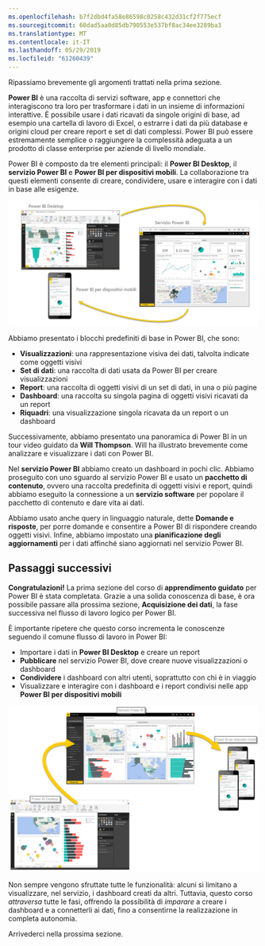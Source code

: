 ```yaml
---
ms.openlocfilehash: b7f2dbd4fa58e86598c0258c432d31cf2f775ecf
ms.sourcegitcommit: 60dad5aa0d85db790553e537bf8ac34ee3289ba3
ms.translationtype: MT
ms.contentlocale: it-IT
ms.lasthandoff: 05/29/2019
ms.locfileid: "61260439"
---
```

Ripassiamo brevemente gli argomenti trattati nella prima sezione.

**Power BI** è una raccolta di servizi software, app e connettori che interagiscono tra loro per trasformare i dati in un insieme di informazioni interattive. È possibile usare i dati ricavati da singole origini di base, ad esempio una cartella di lavoro di Excel, o estrarre i dati da più database e origini cloud per creare report e set di dati complessi. Power BI può essere estremamente semplice o raggiungere la complessità adeguata a un prodotto di classe enterprise per aziende di livello mondiale.

Power BI è composto da tre elementi principali: il **Power BI Desktop**, il **servizio Power BI** e **Power BI per dispositivi mobili**. La collaborazione tra questi elementi consente di creare, condividere, usare e interagire con i dati in base alle esigenze.

![](media/0-4-summary-of-intro-to-power-bi/c0a4_1.png)

Abbiamo presentato i blocchi predefiniti di base in Power BI, che sono:

* **Visualizzazioni**: una rappresentazione visiva dei dati, talvolta indicate come oggetti visivi
* **Set di dati**: una raccolta di dati usata da Power BI per creare visualizzazioni
* **Report**: una raccolta di oggetti visivi di un set di dati, in una o più pagine
* **Dashboard**: una raccolta su singola pagina di oggetti visivi ricavati da un report
* **Riquadri**: una visualizzazione singola ricavata da un report o un dashboard

Successivamente, abbiamo presentato una panoramica di Power BI in un tour video guidato da **Will Thompson**. Will ha illustrato brevemente come analizzare e visualizzare i dati con Power BI.

<!---
In **Power BI Desktop**, we connected to a basic Excel file, created visualizations, then published those visualizations to the service. Even if you use Power BI only with your Excel workbooks, you can gain amazing visual insights with those Excel workbooks, and both interact and share it in ways never before possible.
-->
Nel **servizio Power BI** abbiamo creato un dashboard in pochi clic. Abbiamo proseguito con uno sguardo al servizio Power BI e usato un **pacchetto di contenuto**, ovvero una raccolta predefinita di oggetti visivi e report, quindi abbiamo eseguito la connessione a un **servizio software** per popolare il pacchetto di contenuto e dare vita ai dati.

Abbiamo usato anche query in linguaggio naturale, dette **Domande e risposte**, per porre domande e consentire a Power BI di rispondere creando oggetti visivi. Infine, abbiamo impostato una **pianificazione degli aggiornamenti** per i dati affinché siano aggiornati nel servizio Power BI.

## <a name="next-steps"></a>Passaggi successivi
**Congratulazioni!** La prima sezione del corso di **apprendimento guidato** per Power BI è stata completata. Grazie a una solida conoscenza di base, è ora possibile passare alla prossima sezione, **Acquisizione dei dati**, la fase successiva nel flusso di lavoro logico per Power BI.

È importante ripetere che questo corso incrementa le conoscenze seguendo il comune flusso di lavoro in Power BI:

* Importare i dati in **Power BI Desktop** e creare un report
* **Pubblicare** nel servizio Power BI, dove creare nuove visualizzazioni o dashboard
* **Condividere** i dashboard con altri utenti, soprattutto con chi è in viaggio
* Visualizzare e interagire con i dashboard e i report condivisi nelle app **Power BI per dispositivi mobili**

![](media/0-4-summary-of-intro-to-power-bi/c0a1_1.png)

Non sempre vengono sfruttate tutte le funzionalità: alcuni si limitano a visualizzare, nel servizio, i dashboard creati da altri. Tuttavia, questo corso *attraversa* tutte le fasi, offrendo la possibilità di *imparare* a creare i dashboard e a connetterli ai dati, fino a consentirne la realizzazione in completa autonomia.

Arrivederci nella prossima sezione.

